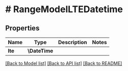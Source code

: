 # # RangeModelLTEDatetime

## Properties

Name | Type | Description | Notes
------------ | ------------- | ------------- | -------------
**lte** | **\DateTime** |  |

[[Back to Model list]](../../README.md#models) [[Back to API list]](../../README.md#endpoints) [[Back to README]](../../README.md)
